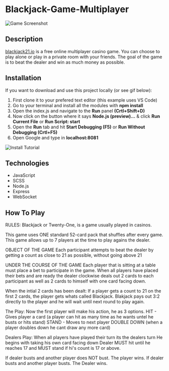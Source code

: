 # Blackjack-Game-Multiplayer

![Game Screenshot](https://i.ibb.co/fHkyMJS/blackjack21-showcase.jpg)

## Description
[blackjack21.io](http://www.blackjack21.io) is a free online multiplayer casino game. You can choose to play alone or play in a private room with your friends. The goal of the game is to beat the dealer and win as much money as possible.

## Installation
If you want to download and use this project locally (or see gif below):
1. First clone it to your prefered text editor (this example uses VS Code)
2. Go to your terminal and install all the modules with **npm install**
3. Open the index.js and navigate to the **Run** panel **(Crtl+Shift+D)**
4. Now click on the button where it says **Node.js (preview)...** & click **Run Current File** or **Run Script: start**
5. Open the **Run** tab and hit **Start Debugging (F5)** or **Run Without Debugging (Crtl+F5)**
6. Open Google and type in **localhost:8081**

![Install Tutorial](https://media.giphy.com/media/rSFhVddVL932aTyOIf/giphy.gif)

## Technologies
* JavaScript
* SCSS
* Node.js
* Express
* WebSocket

## How To Play

RULES:
Blackjack or Twenty-One, is a game usually played in casinos.

This game uses ONE standard 52-card pack that shuffles after every game.
This game allows up to 7 players at the time to play agains the dealer.

OBJECT OF THE GAME
Each participant attempts to beat the dealer by getting a count as close to 21 as possible, without going above 21

UNDER THE COURSE OF THE GAME
Each player that is sitting at a table must place a bet to participate in the game.
When all players have placed their bets and are ready the dealer clockwise deals out 2 cards to each participant as well as 2 cards to himself with one card facing down.

When the intial 2 cards has been dealt:
If a player gets a count to 21 on the first 2 cards, the player gets whats called Blackjack.
Blakjack pays out 3:2 directly to the player and he will wait until next round to play again.

The Play:
Now the first player will make his action, he as 3 options.
HIT - Gives player a card (a player can hit as many time as he wants untel he busts or hits stand)
STAND - Moves to next player
DOUBLE DOWN (when a player doubles down he cant draw any more card)

Dealers Play:
When all players have played their turn its the dealers turn
He begins with taking his own card facing down
Dealer MUST hit until he reaches 17 and MUST stand if hi's count is 17 or above.

If dealer busts and another player does NOT bust. The player wins.
If dealer busts and another player busts. The Dealer wins.

